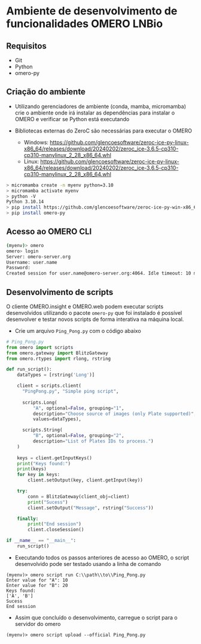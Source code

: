 # Ambiente de desenvolvimento de funcionalidades OMERO LNBio

## Requisitos
- Git
- Python
- omero-py

## Criação do ambiente
- Utilizando gerenciadores de ambiente (conda, mamba, micromamba) crie o ambiente onde irá instalar as dependências para instalar o OMERO e verificar se Python está executando  
- Bibliotecas externas do ZeroC são necessárias para executar o OMERO  

   - Windows: https://github.com/glencoesoftware/zeroc-ice-py-linux-x86_64/releases/download/20240202/zeroc_ice-3.6.5-cp310-cp310-manylinux_2_28_x86_64.whl
   - Linux: https://github.com/glencoesoftware/zeroc-ice-py-linux-x86_64/releases/download/20240202/zeroc_ice-3.6.5-cp310-cp310-manylinux_2_28_x86_64.whl

```sh
> micromamba create -n myenv python=3.10
> micromamba activate myenv
> python -V
Python 3.10.14
> pip install https://github.com/glencoesoftware/zeroc-ice-py-win-x86_64/releases/download/20240325/zeroc_ice-3.6.5-cp310-cp310-win_amd64.whl
> pip install omero-py
```

## Acesso ao OMERO CLI
```sh
(myenv)> omero
omero> login
Server: omero-server.org
Username: user.name
Password:
Created session for user.name@omero-server.org:4064. Idle timeout: 10 min. Current group: GROUP_A
```

## Desenvolvimento de scripts
O cliente OMERO.insight e OMERO.web podem executar scripts desenvolvidos utilizando o pacote `omero-py` que foi instalado é possível desenvolver e testar novos scripts de forma interativa na máquina local.

- Crie um arquivo `Ping_Pong.py` com o código abaixo

```python
# Ping_Pong.py
from omero import scripts
from omero.gateway import BlitzGateway
from omero.rtypes import rlong, rstring

def run_script():
    dataTypes = [rstring('Long')]

    client = scripts.client(
      "PingPong.py", "Simple ping script",
        
      scripts.Long(
          "A", optional=False, grouping="1",
          description="Choose source of images (only Plate supported)",
          values=dataTypes),

      scripts.String(
          "B", optional=False, grouping="2",
          description="List of Plates IDs to process.")
    )
    
    keys = client.getInputKeys()
    print("Keys found:")
    print(keys)
    for key in keys:
        client.setOutput(key, client.getInput(key))

    try:
        conn = BlitzGateway(client_obj=client)
        print("Sucess")
        client.setOutput("Message", rstring("Success"))

    finally:
        print("End session")
        client.closeSession()

if __name__ == "__main__":
    run_script()
```

- Executando todos os passos anteriores de acesso ao OMERO, o script desenvolvido pode ser testado usando a linha de comando

```
(myenv)> omero script run C:\\path\\to\\Ping_Pong.py
Enter value for "A": 10
Enter value for "B": 20
Keys found:
['A', 'B'] 
Sucess     
End session
```

- Assim que concluído o desenvolvimento, carregue o script para o servidor do omero
```
(myenv)> omero script upload --official Ping_Pong.py
```
